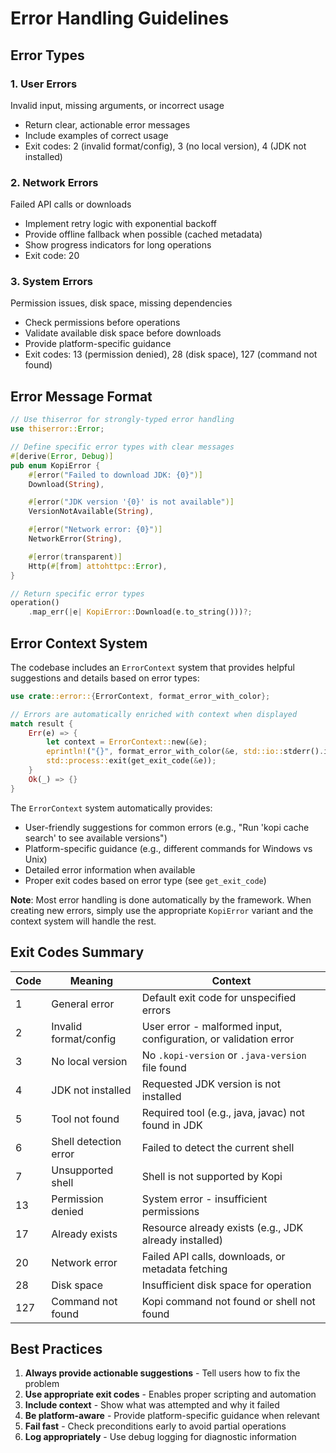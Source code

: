 # Error Handling Guidelines

## Error Types

### 1. User Errors

Invalid input, missing arguments, or incorrect usage

- Return clear, actionable error messages
- Include examples of correct usage
- Exit codes: 2 (invalid format/config), 3 (no local version), 4 (JDK not installed)

### 2. Network Errors

Failed API calls or downloads

- Implement retry logic with exponential backoff
- Provide offline fallback when possible (cached metadata)
- Show progress indicators for long operations
- Exit code: 20

### 3. System Errors

Permission issues, disk space, missing dependencies

- Check permissions before operations
- Validate available disk space before downloads
- Provide platform-specific guidance
- Exit codes: 13 (permission denied), 28 (disk space), 127 (command not found)

## Error Message Format

```rust
// Use thiserror for strongly-typed error handling
use thiserror::Error;

// Define specific error types with clear messages
#[derive(Error, Debug)]
pub enum KopiError {
    #[error("Failed to download JDK: {0}")]
    Download(String),

    #[error("JDK version '{0}' is not available")]
    VersionNotAvailable(String),

    #[error("Network error: {0}")]
    NetworkError(String),

    #[error(transparent)]
    Http(#[from] attohttpc::Error),
}

// Return specific error types
operation()
    .map_err(|e| KopiError::Download(e.to_string()))?;
```

## Error Context System

The codebase includes an `ErrorContext` system that provides helpful suggestions and details based on error types:

```rust
use crate::error::{ErrorContext, format_error_with_color};

// Errors are automatically enriched with context when displayed
match result {
    Err(e) => {
        let context = ErrorContext::new(&e);
        eprintln!("{}", format_error_with_color(&e, std::io::stderr().is_terminal()));
        std::process::exit(get_exit_code(&e));
    }
    Ok(_) => {}
}
```

The `ErrorContext` system automatically provides:

- User-friendly suggestions for common errors (e.g., "Run 'kopi cache search' to see available versions")
- Platform-specific guidance (e.g., different commands for Windows vs Unix)
- Detailed error information when available
- Proper exit codes based on error type (see `get_exit_code`)

**Note**: Most error handling is done automatically by the framework. When creating new errors, simply use the appropriate `KopiError` variant and the context system will handle the rest.

## Exit Codes Summary

| Code | Meaning               | Context                                                          |
| ---- | --------------------- | ---------------------------------------------------------------- |
| 1    | General error         | Default exit code for unspecified errors                         |
| 2    | Invalid format/config | User error - malformed input, configuration, or validation error |
| 3    | No local version      | No `.kopi-version` or `.java-version` file found                 |
| 4    | JDK not installed     | Requested JDK version is not installed                           |
| 5    | Tool not found        | Required tool (e.g., java, javac) not found in JDK               |
| 6    | Shell detection error | Failed to detect the current shell                               |
| 7    | Unsupported shell     | Shell is not supported by Kopi                                   |
| 13   | Permission denied     | System error - insufficient permissions                          |
| 17   | Already exists        | Resource already exists (e.g., JDK already installed)            |
| 20   | Network error         | Failed API calls, downloads, or metadata fetching                |
| 28   | Disk space            | Insufficient disk space for operation                            |
| 127  | Command not found     | Kopi command not found or shell not found                        |

## Best Practices

1. **Always provide actionable suggestions** - Tell users how to fix the problem
2. **Use appropriate exit codes** - Enables proper scripting and automation
3. **Include context** - Show what was attempted and why it failed
4. **Be platform-aware** - Provide platform-specific guidance when relevant
5. **Fail fast** - Check preconditions early to avoid partial operations
6. **Log appropriately** - Use debug logging for diagnostic information
